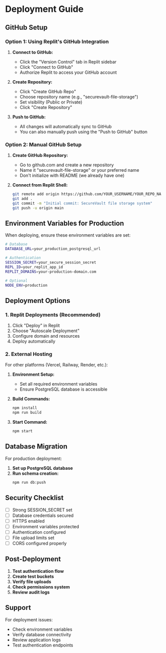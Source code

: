 # Deployment Guide

## GitHub Setup

### Option 1: Using Replit's GitHub Integration

1. **Connect to GitHub:**
   - Click the "Version Control" tab in Replit sidebar
   - Click "Connect to GitHub"
   - Authorize Replit to access your GitHub account

2. **Create Repository:**
   - Click "Create GitHub Repo"
   - Choose repository name (e.g., "securevault-file-storage")
   - Set visibility (Public or Private)
   - Click "Create Repository"

3. **Push to GitHub:**
   - All changes will automatically sync to GitHub
   - You can also manually push using the "Push to GitHub" button

### Option 2: Manual GitHub Setup

1. **Create GitHub Repository:**
   - Go to github.com and create a new repository
   - Name it "securevault-file-storage" or your preferred name
   - Don't initialize with README (we already have one)

2. **Connect from Replit Shell:**
   ```bash
   git remote add origin https://github.com/YOUR_USERNAME/YOUR_REPO_NAME.git
   git add .
   git commit -m "Initial commit: SecureVault file storage system"
   git push -u origin main
   ```

## Environment Variables for Production

When deploying, ensure these environment variables are set:

```bash
# Database
DATABASE_URL=your_production_postgresql_url

# Authentication
SESSION_SECRET=your_secure_session_secret
REPL_ID=your_replit_app_id
REPLIT_DOMAINS=your-production-domain.com

# Optional
NODE_ENV=production
```

## Deployment Options

### 1. Replit Deployments (Recommended)

1. Click "Deploy" in Replit
2. Choose "Autoscale Deployment"
3. Configure domain and resources
4. Deploy automatically

### 2. External Hosting

For other platforms (Vercel, Railway, Render, etc.):

1. **Environment Setup:**
   - Set all required environment variables
   - Ensure PostgreSQL database is accessible

2. **Build Commands:**
   ```bash
   npm install
   npm run build
   ```

3. **Start Command:**
   ```bash
   npm start
   ```

## Database Migration

For production deployment:

1. **Set up PostgreSQL database**
2. **Run schema creation:**
   ```bash
   npm run db:push
   ```

## Security Checklist

- [ ] Strong SESSION_SECRET set
- [ ] Database credentials secured
- [ ] HTTPS enabled
- [ ] Environment variables protected
- [ ] Authentication configured
- [ ] File upload limits set
- [ ] CORS configured properly

## Post-Deployment

1. **Test authentication flow**
2. **Create test buckets**
3. **Verify file uploads**
4. **Check permissions system**
5. **Review audit logs**

## Support

For deployment issues:
- Check environment variables
- Verify database connectivity
- Review application logs
- Test authentication endpoints